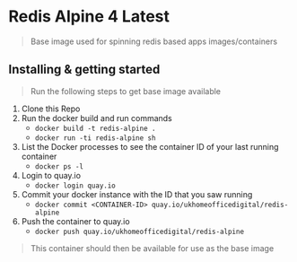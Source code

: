 # Redis Alpine 4 Latest
> Base image used for spinning redis based apps images/containers

## Installing & getting started
> Run the following steps to get base image available

1) Clone this Repo
2) Run the docker build and run commands
   * `docker build -t redis-alpine .`
   * `docker run -ti redis-alpine sh`
3) List the Docker processes to see the container ID of your last running container
   * `docker ps -l`
4) Login to quay.io
   * `docker login quay.io`
5) Commit your docker instance with the ID that you saw running
   * `docker commit <CONTAINER-ID> quay.io/ukhomeofficedigital/redis-alpine`
6) Push the container to quay.io
   * `docker push quay.io/ukhomeofficedigital/redis-alpine`

> This container should then be available for use as the base image

